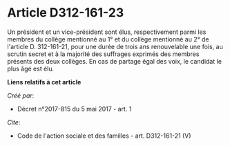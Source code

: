 # Article D312-161-23

Un président et un vice-président sont élus, respectivement parmi les membres du collège mentionné au 1° et du collège
mentionné au 2° de l'article D. 312-161-21, pour une durée de trois ans renouvelable une fois, au scrutin secret et à la
majorité des suffrages exprimés des membres présents des deux collèges. En cas de partage égal des voix, le candidat le plus
âgé est élu.

**Liens relatifs à cet article**

_Créé par_:

  - Décret n°2017-815 du 5 mai 2017 - art. 1

_Cite_:

  - Code de l'action sociale et des familles - art. D312-161-21 (V)
